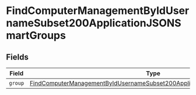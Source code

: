 # FindComputerManagementByIdUsernameSubset200ApplicationJSONSmartGroups


## Fields

| Field                                                                                                                                                                               | Type                                                                                                                                                                                | Required                                                                                                                                                                            | Description                                                                                                                                                                         |
| ----------------------------------------------------------------------------------------------------------------------------------------------------------------------------------- | ----------------------------------------------------------------------------------------------------------------------------------------------------------------------------------- | ----------------------------------------------------------------------------------------------------------------------------------------------------------------------------------- | ----------------------------------------------------------------------------------------------------------------------------------------------------------------------------------- |
| `group`                                                                                                                                                                             | [FindComputerManagementByIdUsernameSubset200ApplicationJSONSmartGroupsGroup](../../models/operations/findcomputermanagementbyidusernamesubset200applicationjsonsmartgroupsgroup.md) | :heavy_minus_sign:                                                                                                                                                                  | N/A                                                                                                                                                                                 |